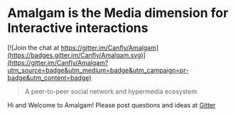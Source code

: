 # Amalgam is the Media dimension for Interactive interactions

[![Join the chat at https://gitter.im/Canfly/Amalgam](https://badges.gitter.im/Canfly/Amalgam.svg)](https://gitter.im/Canfly/Amalgam?utm_source=badge&utm_medium=badge&utm_campaign=pr-badge&utm_content=badge)

> A peer-to-peer social network and hypermedia ecosystem

Hi and Welcome to Amalgam! Please post questions and ideas at [Gitter](https://gitter.im/Canfly/Amalgam)
